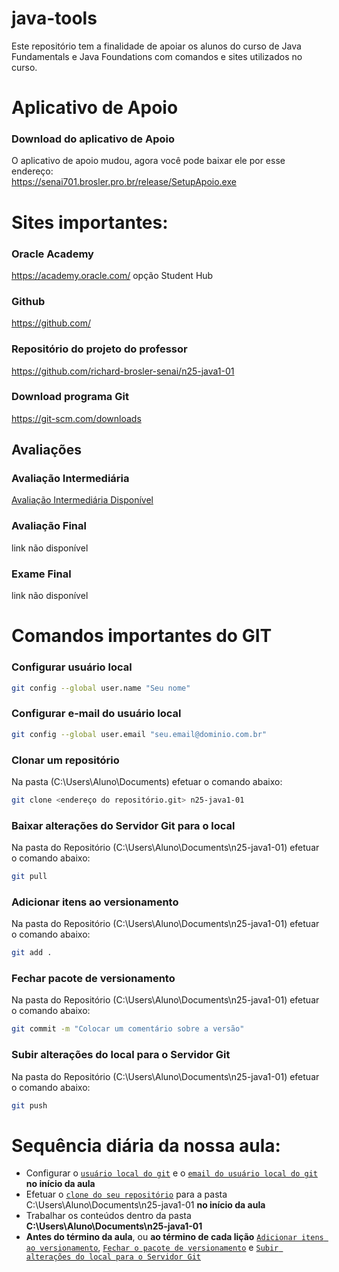 # java-tools
Este repositório tem a finalidade de apoiar os alunos do curso de Java Fundamentals e Java Foundations com comandos e sites utilizados no curso.
# Aplicativo de Apoio
### Download do aplicativo de Apoio
O aplicativo de apoio mudou, agora você pode baixar ele por esse endereço:  
https://senai701.brosler.pro.br/release/SetupApoio.exe
# Sites importantes:
### Oracle Academy
https://academy.oracle.com/ opção Student Hub
### Github
https://github.com/
### Repositório do projeto do professor
https://github.com/richard-brosler-senai/n25-java1-01
### Download programa Git
https://git-scm.com/downloads
## Avaliações
### Avaliação Intermediária
<a href="https://forms.gle/saC8DC8SFYYtT4xe9" target="_blank" rel="noopener">Avaliação Intermediária Disponível</a>
### Avaliação Final
link não disponível
### Exame Final
link não disponível
# Comandos importantes do GIT
### Configurar usuário local
```bash
git config --global user.name "Seu nome"
```
### Configurar e-mail do usuário local
```bash
git config --global user.email "seu.email@dominio.com.br"
```
### Clonar um repositório
Na pasta (C:\Users\Aluno\Documents\) efetuar o comando abaixo:
```bash
git clone <endereço do repositório.git> n25-java1-01
```
### Baixar alterações do Servidor Git para o local
Na pasta do Repositório (C:\Users\Aluno\Documents\n25-java1-01) efetuar o comando abaixo:
```bash
git pull
```
### Adicionar itens ao versionamento
Na pasta do Repositório (C:\Users\Aluno\Documents\n25-java1-01) efetuar o comando abaixo:
```bash
git add .
```
### Fechar pacote de versionamento
Na pasta do Repositório (C:\Users\Aluno\Documents\n25-java1-01) efetuar o comando abaixo:
```bash
git commit -m "Colocar um comentário sobre a versão"
```
### Subir alterações do local para o Servidor Git
Na pasta do Repositório (C:\Users\Aluno\Documents\n25-java1-01) efetuar o comando abaixo:
```bash
git push
```
# Sequência diária da nossa aula:
* Configurar o <a href="#configurar-usuário-local">`usuário local do git`</a> e o <a href="#configurar-e-mail-do-usuário-local">`email do usuário local do git`</a> **no início da aula**
* Efetuar o <a href="#clonar-um-repositório">`clone do seu repositório`</a> para a pasta C:\Users\Aluno\Documents\n25-java1-01 **no início da aula**
* Trabalhar os conteúdos dentro da pasta **C:\Users\Aluno\Documents\n25-java1-01**
* **Antes do término da aula**, ou **ao término de cada lição** <a href="#adicionar-itens-ao-versionamento">`Adicionar itens ao versionamento`</a>, <a href="#fechar-pacote-de-versionamento">`Fechar o pacote de versionamento`</a> e <a href="#subir-alterações-do-local-para-o-servidor-git">`Subir alterações do local para o Servidor Git`</a>

